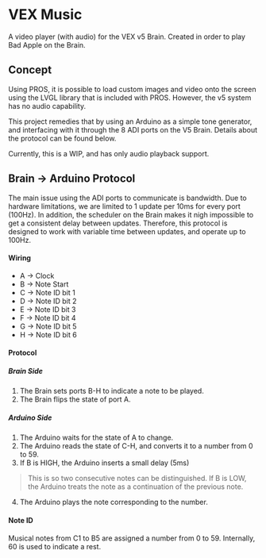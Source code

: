 # VEX Music

A video player (with audio) for the VEX v5 Brain. Created in order to play Bad Apple on the Brain.

## Concept

Using PROS, it is possible to load custom images and video onto the screen using the LVGL library that is included with PROS. However, the v5 system has no audio capability.

This project remedies that by using an Arduino as a simple tone generator, and interfacing with it through the 8 ADI ports on the V5 Brain. Details about the protocol can be found below.

Currently, this is a WIP, and has only audio playback support.

## Brain -> Arduino Protocol

The main issue using the ADI ports to communicate is bandwidth. Due to hardware limitations, we are limited to 1 update per 10ms for every port (100Hz). In addition, the scheduler on the Brain makes it nigh impossible to get a consistent delay between updates. Therefore, this protocol is designed to work with variable time between updates, and operate up to 100Hz.

#### Wiring

- A -> Clock
- B -> Note Start
- C -> Note ID bit 1
- D -> Note ID bit 2
- E -> Note ID bit 3
- F -> Note ID bit 4
- G -> Note ID bit 5
- H -> Note ID bit 6

#### Protocol

##### Brain Side

1. The Brain sets ports B-H to indicate a note to be played.
2. The Brain flips the state of port A.

##### Arduino Side

1. The Arduino waits for the state of A to change.
2. The Arduino reads the state of C-H, and converts it to a number from 0 to 59.
3. If B is HIGH, the Arduino inserts a small delay (5ms)

> This is so two consecutive notes can be distinguished. If B is LOW, the Arduino treats the note as a continuation of the previous note.

4. The Arduino plays the note corresponding to the number.

#### Note ID

Musical notes from C1 to B5 are assigned a number from 0 to 59.
Internally, 60 is used to indicate a rest.

